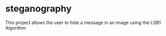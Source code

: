 # steganography
This project allows the user to hide a message in an image using the LSB1 Algorithm
